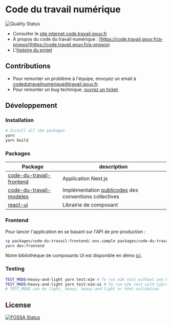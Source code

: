 # Code du travail numérique

![Quality Status](https://github.com/SocialGouv/code-du-travail-numerique/actions/workflows/quality.yml/badge.svg)

- Consulter le [site internet code.travail.gouv.fr](https://code.travail.gouv.fr)
- À propos du code du travail numérique : [https://code.travail.gouv.fr/a-propos](https://code.travail.gouv.fr/a-propos)
- L'[histoire du projet](https://incubateur.social.gouv.fr/startups/code-du-travail-numerique)

## Contributions

- Pour remonter un problème à l'équipe, envoyez un email à [codedutravailnumerique@travail.gouv.fr](mailto:codedutravailnumerique@travail.gouv.fr).
- Pour remonter un bug technique, [ouvrez un ticket](https://github.com/SocialGouv/code-du-travail-numerique/issues/new/choose).

## Développement

### Installation

```sh
# Install all the packages
yarn
yarn build
```

### Packages

| Package                                                         | description                                                                  |
| --------------------------------------------------------------- | ---------------------------------------------------------------------------- |
| [code-du-travail-frontend](./packages/code-du-travail-frontend) | Application Next.js                                                          |
| [code-du-travail-modeles](./packages/code-du-travail-modeles)   | Implémentation [publicodes](https://publi.codes) des conventions collectives |
| [react-ui](./packages/react-ui)                                 | Librairie de composant                                                       |

### Frontend

Pour lancer l'application en se basant sur l'API de pre-production :

```sh
cp packages/code-du-travail-frontend/.env.sample packages/code-du-travail-frontend/.env # Puis setter les bonnes variables
yarn dev:frontend
```

Notre bibliothèque de composants UI est disponible en démo [ici](https://socialgouv.github.io/code-du-travail-numerique/).

### Testing

```sh
TEST_MODE=heavy-and-light yarn test:e2e # To run e2e test without any UI
TEST_MODE=heavy-and-light yarn test:e2e:ui # To run e2e test with Cypress UI
# TEST_MODE can be light, heavy, heavy-and-light or html-validation
```

## License

[![FOSSA Status](https://app.fossa.io/api/projects/git%2Bgithub.com%2FSocialGouv%2Fcode-du-travail-numerique.svg?type=large)](https://app.fossa.io/projects/git%2Bgithub.com%2FSocialGouv%2Fcode-du-travail-numerique?ref=badge_large)
